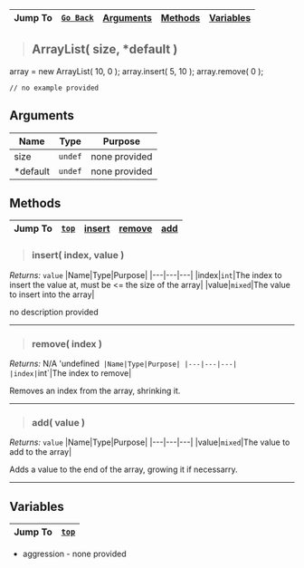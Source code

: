 |Jump To|[`Go Back`](Core-Index)|[Arguments](#arguments)|[Methods](#methods)|[Variables](#variables)|
|---|---|---|---|---|
>## ArrayList( size, *default )
 array = new ArrayList( 10, 0 );  array.insert( 5, 10 ); array.remove( 0 );
```GML
// no example provided
```
## Arguments
|Name|Type|Purpose|
|---|---|---|
|size|`undef`|none provided|
|*default|`undef`|none provided|

## Methods
|Jump To|[`top`](#)|[**insert**](#insert-index-value-)|[**remove**](#remove-index-)|[**add**](#add-value-)|
|---|---|---|---|---|
> ### insert( index, value )
*Returns:* `value`
|Name|Type|Purpose|
|---|---|---|
|index|`int`|The index to insert the value at, must be <= the size of the array|
|value|`mixed`|The value to insert into the array|

no description provided
***
> ### remove( index )
*Returns:* N/A 'undefined`
|Name|Type|Purpose|
|---|---|---|
|index|`int`|The index to remove|

Removes an index from the array, shrinking it.
***
> ### add( value )
*Returns:* `value`
|Name|Type|Purpose|
|---|---|---|
|value|`mixed`|The value to add to the array|

Adds a value to the end of the array, growing it if necessarry.
***

## Variables
|Jump To|[`top`](#)|
|---|---|
* aggression - none provided
